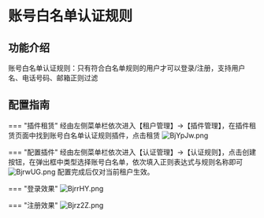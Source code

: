 # 账号白名单认证规则
## 功能介绍

账号白名单认证规则：只有符合白名单规则的用户才可以登录/注册，支持用户名、电话号码、邮箱正则过滤

## 配置指南

=== "插件租赁"
    经由左侧菜单栏依次进入【租户管理】->【插件管理】，在插件租赁页面中找到账号白名单认证规则插件，点击租赁
    ![BjYpJw.png](https://v1.ax1x.com/2023/01/05/BjYpJw.png)

=== "配置插件"
    经由左侧菜单栏依次进入【认证管理】->【认证规则】，点击创建按钮，在弹出框中类型选择账号白名单，依次填入正则表达式与规则名称即可
    ![BjrwUG.png](https://v1.ax1x.com/2023/01/05/BjrwUG.png)
    配置完成后仅对当前租户生效。

=== "登录效果"
    ![BjrrHY.png](https://v1.ax1x.com/2023/01/05/BjrrHY.png)

=== "注册效果"
    ![Bjrz2Z.png](https://v1.ax1x.com/2023/01/05/Bjrz2Z.png)
